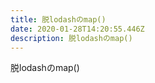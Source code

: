 ```yaml
---
title: 脱lodashのmap()
date: 2020-01-28T14:20:55.446Z
description: 脱lodashのmap()
---
```

脱lodashのmap()
